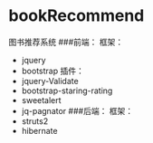 # bookRecommend
图书推荐系统
###前端：
   框架：
   - jquery
   - bootstrap
   插件：
   - jquery-Validate
   - bootstrap-staring-rating
   - sweetalert
   - jq-pagnator
###后端：
   框架：
   - struts2
   - hibernate
